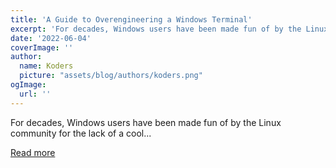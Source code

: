 ```yaml
---
title: 'A Guide to Overengineering a Windows Terminal'
excerpt: 'For decades, Windows users have been made fun of by the Linux community for the lack of a cool...'
date: '2022-06-04'
coverImage: ''
author:
  name: Koders
  picture: "assets/blog/authors/koders.png"
ogImage:
  url: ''
---
```


For decades, Windows users have been made fun of by the Linux community for the lack of a cool...

[Read more](https://dev.to/aviavinav/a-guide-to-overengineering-a-windows-terminal-3e3f)
